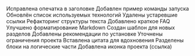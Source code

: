 Исправлена опечатка в заголовке
Добавлен пример команды запуска
Обновлён список используемых технологий
Удалены устаревшие ссылки
Рефакторинг структуры текста
Добавлено краткое FAQ
Улучшено форматирование Markdown
Создан шаблон для новых разделов
Добавлены рекомендации по установке
Уточнены ограничения проекта
Вставлена цитата для вдохновения
Разделены блоки на логические части
Добавлена иконка проекта (ссылка)